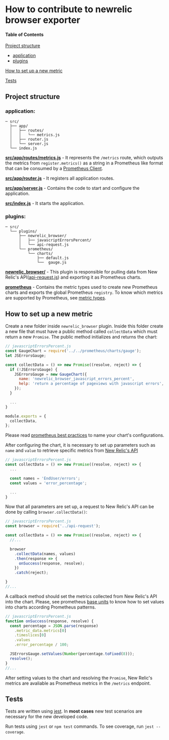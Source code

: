 # **How to contribute to newrelic browser exporter**

#### Table of Contents

[Project structure](#project-structure)
  * [application](#application)
  * [plugins](#plugins)

[How to set up a new metric](#How-to-set-up-a-new-metric)

[Tests](#tests)

## **Project structure**

### **application**:
```
─ src/
  ├── app/
  │   ├── routes/
  │   │   └── metrics.js
  │   ├── router.js
  │   └── server.js
  └── index.js
```

**[src/app/routes/metrics.js](https://github.com/ContaAzul/newrelic_browser_exporter/blob/master/src/app/routes/metrics.js)** - It represents the `/metrics` route, which outputs the metrics from `register.metrics()` as a string in a Prometheus like format that can be consumed by a [Prometheus Client](https://github.com/siimon/prom-client#register).

**[src/app/router.js](https://github.com/ContaAzul/newrelic_browser_exporter/blob/master/src/app/router.js)** - It registers all application routes.

**[src/app/server.js](https://github.com/ContaAzul/newrelic_browser_exporter/blob/master/src/app/server.js)** - Contains the code to start and configure the application.

**[src/index.js](https://github.com/ContaAzul/newrelic_browser_exporter/blob/master/src/index.js)** - It starts the application.

### **plugins**:
```
─ src/
  └── plugins/
      ├── newrelic_browser/
      │   ├── javascriptErrorsPercent/
      │   └── api-request.js
      └── prometheus/
          └── charts/
              ├── default.js
              └──  gauge.js
```

**[newrelic_browser/](https://github.com/ContaAzul/newrelic_browser_exporter/tree/master/src/plugins/newrelic_browser)** - This plugin is responsible for pulling data from New Relic's API([api-request.js](https://github.com/ContaAzul/newrelic_browser_exporter/blob/master/src/plugins/newrelic_browser/api-request.js)) and exporting it as Prometheus charts.

**[prometheus](https://github.com/ContaAzul/newrelic_browser_exporter/tree/master/src/plugins/prometheus)** - Contains the metric types used to create new Prometheus charts and exports the global Prometheus `registry`. To know which metrics are supported by Prometheus, see [metric types](https://prometheus.io/docs/concepts/metric_types/).


## **How to set up a new metric**

Create a new folder inside `newrelic_browser` plugin. Inside this folder create a new file that must have a public method called `collectData` which must return a new `Promise`. The public method initializes and returns the chart:

```js
// javascriptErrorsPercent.js
const GaugeChart = require('../../prometheus/charts/gauge');
let JSErrorsGauge;

const collectData = () => new Promise((resolve, reject) => {
  if (!JSErrorsGauge) {
    JSErrorsGauge = new GaugeChart({
      name: 'newrelic_browser_javascript_errors_percent',
      help: 'return a percentage of pageviews with javascript errors',
    });
  }

  ...
}

module.exports = {
  collectData,
};
```

Please read [prometheus best practices](https://prometheus.io/docs/practices/naming/) to name your chart's configurations.

After configuring the chart, it is necessary to set up parameters such as `name` and `value` to retrieve specific metrics from [New Relic's API](https://rpm.newrelic.com/api/explore/applications/metric_data)

```js
// javascriptErrorsPercent.js
const collectData = () => new Promise((resolve, reject) => {
  ...

  const names = 'EndUser/errors';
  const values = 'error_percentage';

  ...
}
```

Now that all parameters are set up, a request to New Relic's API can be done by calling `browser.collectData()`:

```js
// javascriptErrorsPercent.js
const browser = require('../api-request');

const collectData = () => new Promise((resolve, reject) => {
  //...

  browser
    .collectData(names, values)
    .then(response => {
      onSuccess(response, resolve);
    })
    .catch(reject);

}
//...
```

A callback method should set the metrics collected from New Relic's API into the chart. Please, see prometheus [base units](https://prometheus.io/docs/practices/naming/#base-units) to know how to set values into charts according Prometheus patterns.

```js
// javascriptErrorsPercent.js
function onSuccess(response, resolve) {
  const percentage = JSON.parse(response)
    .metric_data.metrics[0]
    .timeslices[0]
    .values
    .error_percentage / 100;

  JSErrorsGauge.setValues(Number(percentage.toFixed(8)));
  resolve();
}
//...

```

After setting values to the chart and resolving the `Promise`, New Relic's metrics are avaliable as Prometheus metrics in the `/metrics` endpoint.

## **Tests**
Tests are written using [jest](https://jestjs.io/). In **most cases** new test scenarios are necessary for the new developed code.

Run tests using `jest` or `npm test` commands. To see coverage, run `jest --coverage`.
